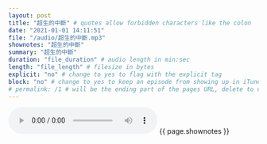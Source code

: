 ```yaml
---
layout: post
title: "超生的中斷" # quotes allow forbidden characters like the colon
date: "2021-01-01 14:11:51"
file: "/audio/超生的中斷.mp3"
shownotes: "超生的中斷"
summary: "超生的中斷"
duration: "file_duration" # audio length in min:sec
length: "file_length" # filesize in bytes
explicit: "no" # change to yes to flag with the explicit tag
block: "no" # change to yes to keep an episode from showing up in iTunes
# permalink: /1 # will be the ending part of the pages URL, delete to default to the title
---
```


<audio controls>
<source src="{{site.url}}{{site.baseurl}}{{ page.file }}" type="audio/x-mp3">
Your browser does not support the audio element.
</audio>
{{ page.shownotes }}
